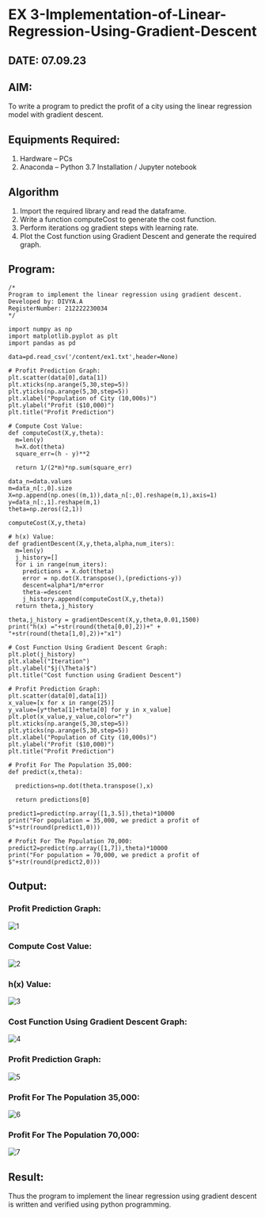 # EX 3-Implementation-of-Linear-Regression-Using-Gradient-Descent
## DATE: 07.09.23
## AIM:
To write a program to predict the profit of a city using the linear regression model with gradient descent.

## Equipments Required:
1. Hardware – PCs
2. Anaconda – Python 3.7 Installation / Jupyter notebook

## Algorithm
1. Import the required library and read the dataframe.
2. Write a function computeCost to generate the cost function.
3. Perform iterations og gradient steps with learning rate.
4. Plot the Cost function using Gradient Descent and generate the required graph.

## Program:
```
/*
Program to implement the linear regression using gradient descent.
Developed by: DIVYA.A
RegisterNumber: 212222230034
*/

import numpy as np
import matplotlib.pyplot as plt
import pandas as pd

data=pd.read_csv('/content/ex1.txt',header=None)

# Profit Prediction Graph:
plt.scatter(data[0],data[1])
plt.xticks(np.arange(5,30,step=5))
plt.yticks(np.arange(5,30,step=5))
plt.xlabel("Population of City (10,000s)")
plt.ylabel("Profit ($10,000)")
plt.title("Profit Prediction")

# Compute Cost Value:
def computeCost(X,y,theta):
  m=len(y)
  h=X.dot(theta)
  square_err=(h - y)**2

  return 1/(2*m)*np.sum(square_err)

data_n=data.values
m=data_n[:,0].size
X=np.append(np.ones((m,1)),data_n[:,0].reshape(m,1),axis=1)
y=data_n[:,1].reshape(m,1)
theta=np.zeros((2,1))

computeCost(X,y,theta)

# h(x) Value:
def gradientDescent(X,y,theta,alpha,num_iters):
  m=len(y)
  j_history=[]
  for i in range(num_iters):
    predictions = X.dot(theta)
    error = np.dot(X.transpose(),(predictions-y))
    descent=alpha*1/m*error
    theta-=descent
    j_history.append(computeCost(X,y,theta))
  return theta,j_history

theta,j_history = gradientDescent(X,y,theta,0.01,1500)
print("h(x) ="+str(round(theta[0,0],2))+" + "+str(round(theta[1,0],2))+"x1")

# Cost Function Using Gradient Descent Graph: 
plt.plot(j_history)
plt.xlabel("Iteration")
plt.ylabel("$j(\Theta)$")
plt.title("Cost function using Gradient Descent")

# Profit Prediction Graph:
plt.scatter(data[0],data[1])
x_value=[x for x in range(25)]
y_value=[y*theta[1]+theta[0] for y in x_value]
plt.plot(x_value,y_value,color="r")
plt.xticks(np.arange(5,30,step=5))
plt.yticks(np.arange(5,30,step=5))
plt.xlabel("Population of City (10,000s)")
plt.ylabel("Profit ($10,000)")
plt.title("Profit Prediction")

# Profit For The Population 35,000:
def predict(x,theta):

  predictions=np.dot(theta.transpose(),x)

  return predictions[0]

predict1=predict(np.array([1,3.5]),theta)*10000
print("For population = 35,000, we predict a profit of $"+str(round(predict1,0)))

# Profit For The Population 70,000:
predict2=predict(np.array([1,7]),theta)*10000
print("For population = 70,000, we predict a profit of $"+str(round(predict2,0)))
```

## Output:
### Profit Prediction Graph:
![1](https://github.com/Divya110205/Implementation-of-Linear-Regression-Using-Gradient-Descent/assets/119404855/5def3de3-c787-4539-b032-753d3f69c915)

### Compute Cost Value:
![2](https://github.com/Divya110205/Implementation-of-Linear-Regression-Using-Gradient-Descent/assets/119404855/4a8ed7a7-672f-4838-a4f6-b3cd5096941f)

### h(x) Value:
![3](https://github.com/Divya110205/Implementation-of-Linear-Regression-Using-Gradient-Descent/assets/119404855/cc6e8097-2528-4c9c-870e-a29b24d70f10)

### Cost Function Using Gradient Descent Graph: 
![4](https://github.com/Divya110205/Implementation-of-Linear-Regression-Using-Gradient-Descent/assets/119404855/6da0e301-c9f2-4264-802f-498cfdcb50dc)

### Profit Prediction Graph:
![5](https://github.com/Divya110205/Implementation-of-Linear-Regression-Using-Gradient-Descent/assets/119404855/0077dd6c-4d15-4e58-bdcd-da4f94b11da2)

### Profit For The Population 35,000:
![6](https://github.com/Divya110205/Implementation-of-Linear-Regression-Using-Gradient-Descent/assets/119404855/7f3e10d9-82b7-4ccd-b212-93269247a898)

### Profit For The Population 70,000:
![7](https://github.com/Divya110205/Implementation-of-Linear-Regression-Using-Gradient-Descent/assets/119404855/5f6a0a22-3353-470e-bd52-ccef72103a4a)

## Result:
Thus the program to implement the linear regression using gradient descent is written and verified using python programming.
